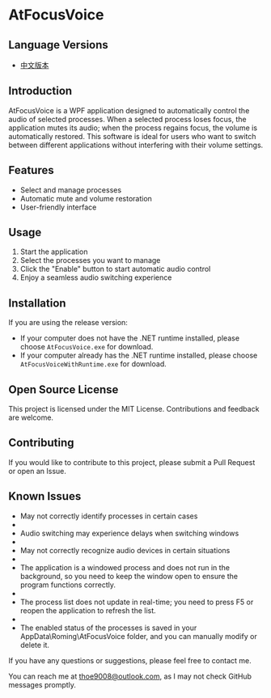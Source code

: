 ﻿# AtFocusVoice

## Language Versions

- [中文版本](README.md)

## Introduction

AtFocusVoice is a WPF application designed to automatically control the audio of selected processes. When a selected process loses focus, the application mutes its audio; when the process regains focus, the volume is automatically restored. This software is ideal for users who want to switch between different applications without interfering with their volume settings.

## Features

- Select and manage processes
- Automatic mute and volume restoration
- User-friendly interface

## Usage

1. Start the application
2. Select the processes you want to manage
3. Click the "Enable" button to start automatic audio control
4. Enjoy a seamless audio switching experience

## Installation

If you are using the release version:
- If your computer does not have the .NET runtime installed, please choose `AtFocusVoice.exe` for download.
- If your computer already has the .NET runtime installed, please choose `AtFocusVoiceWithRuntime.exe` for download.

## Open Source License

This project is licensed under the MIT License. Contributions and feedback are welcome.

## Contributing

If you would like to contribute to this project, please submit a Pull Request or open an Issue.

## Known Issues

- May not correctly identify processes in certain cases
- 
- Audio switching may experience delays when switching windows
- 
- May not correctly recognize audio devices in certain situations
- 
- The application is a windowed process and does not run in the background, so you need to keep the window open to ensure the program functions correctly.
-
- The process list does not update in real-time; you need to press F5 or reopen the application to refresh the list.
-
- The enabled status of the processes is saved in your AppData\Roming\AtFocusVoice folder, and you can manually modify or delete it.


If you have any questions or suggestions, please feel free to contact me.

You can reach me at thoe9008@outlook.com, as I may not check GitHub messages promptly.
